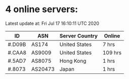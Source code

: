 # 4 online servers:

Latest update at: Fri Jul 17 16:10:11 UTC 2020

| ID | ASN | Server Country | Online |
| -- | --- | -------------- | ------ |
| #.D09B | AS174 | United States | 7 hrs |
| #.CAA8 | AS9009 | United States | 109 hrs |
| #.5AD7 | AS8075 | Hong Kong | 1 hrs |
| #.8073 | AS20473 | Japan | 1 hrs |

